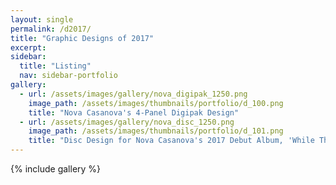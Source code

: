 ```yaml
---
layout: single
permalink: /d2017/
title: "Graphic Designs of 2017"
excerpt: 
sidebar:
  title: "Listing"
  nav: sidebar-portfolio
gallery:
  - url: /assets/images/gallery/nova_digipak_1250.png
    image_path: /assets/images/thumbnails/portfolio/d_100.png 
    title: "Nova Casanova's 4-Panel Digipak Design"
  - url: /assets/images/gallery/nova_disc_1250.png
    image_path: /assets/images/thumbnails/portfolio/d_101.png
    title: "Disc Design for Nova Casanova's 2017 Debut Album, 'While They Were Dancing'"
---
```


{% include gallery %}

